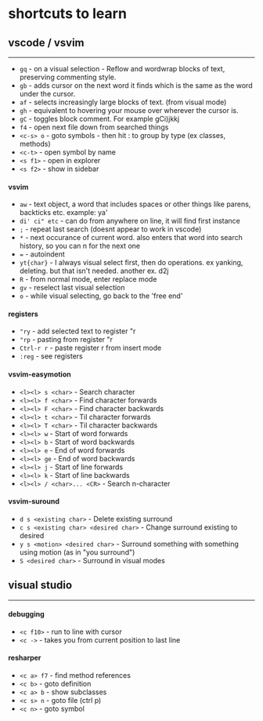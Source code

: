# shortcuts to learn

## vscode / vsvim
----
* `gq` 	                                  - on a visual selection - Reflow and wordwrap blocks of text, preserving commenting style. 
* `gb` 	                                  - adds cursor on the next word it finds which is the same as the word under the cursor.
* `af` 	                                  - selects increasingly large blocks of text. (from visual mode)
* `gh` 	                                  - equivalent to hovering your mouse over wherever the cursor is.
* `gC` 	                                  - toggles block comment. For example gCi)jkkj
* `f4` 	                                  - open next file down from searched things
* `<c-s> o`                              - goto symbols - then hit : to group by type (ex classes, methods)
* `<c-t>` 	                              - open symbol by name
* `<s f1>` 	                            - open in explorer
* `<s f2>`                              - show in sidebar

#### vsvim
* `aw`                                    - text object, a word that includes spaces or other things like parens, backticks etc.  example: ya'
* `di' ci" etc`                           - can do from anywhere on line, it will find first instance
* `;`                                     - repeat last search (doesnt appear to work in vscode)
* `*`		                                - next occurance of current word. also enters that word into search history, so you can n for the next one
* `=` 		                                - autoindent
* `yt{char}`	                            - I always visual select first, then do operations. ex yanking, deleting. but that isn't needed. another ex. d2j 
* `R`		                                  - from normal mode, enter replace mode
* `gv`  		                              - reselect last visual selection
* `o`		                                  - while visual selecting, go back to the 'free end'

#### registers 
* `"ry`                                   - add selected text to register "r
* `"rp`		                                - pasting from register "r
* `Ctrl-r r`	                            - paste register r from insert mode
* `:reg`		                              - see registers

#### vsvim-easymotion
* `<l><l> s <char>`		                - Search character
* `<l><l> f <char>`		                  - Find character forwards
* `<l><l> F <char>`	                  - Find character backwards
* `<l><l> t <char>`		                  - Til character forwards
* `<l><l> T <char>`			                  - Til character backwards
* `<l><l> w`		                        - Start of word forwards
* `<l><l> b`		                        - Start of word backwards
* `<l><l> e`		                        - End of word forwards
* `<l><l> ge`	      	                  - End of word backwards
* `<l><l> j`		                        - Start of line forwards
* `<l><l> k`		                        - Start of line backwards
* `<l><l> / <char>... <CR>`	          - Search n-character

#### vsvim-suround
* `d s <existing char>`			            - Delete existing surround
* `c s <existing char> <desired char>`	- Change surround existing to desired
* `y s <motion> <desired char>`		      - Surround something with something using motion (as in "you surround")
* `S <desired char>`			                - Surround in visual modes

## visual studio
----
#### debugging
* `<c f10>` 	                            - run to line with cursor
* `<c ->`   	                            - takes you from current position to last line

#### resharper
* `<c a> f7` 	                          - find method references
* `<c b>`                                - goto definition
* `<c a> b`                              - show subclasses
* `<c s> n`  	                          - goto file (ctrl p)
* `<c n>`		                            - goto symbol